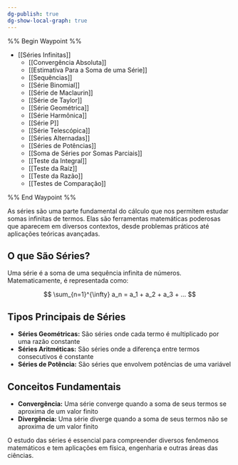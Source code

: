 ```yaml
---
dg-publish: true
dg-show-local-graph: true
---
```


%% Begin Waypoint %%

- [[Séries Infinitas]]
	- [[Convergência Absoluta]]
	- [[Estimativa Para a Soma de uma Série]]
	- [[Sequências]]
	- [[Série Binomial]]
	- [[Série de Maclaurin]]
	- [[Série de Taylor]]
	- [[Série Geométrica]]
	- [[Série Harmônica]]
	- [[Série P]]
	- [[Série Telescópica]]
	- [[Séries Alternadas]]
	- [[Séries de Potências]]
	- [[Soma de Séries por Somas Parciais]]
	- [[Teste da Integral]]
	- [[Teste da Raíz]]
	- [[Teste da Razão]]
	- [[Testes de Comparação]]

%% End Waypoint %%

As séries são uma parte fundamental do cálculo que nos permitem estudar somas infinitas de termos. Elas são ferramentas matemáticas poderosas que aparecem em diversos contextos, desde problemas práticos até aplicações teóricas avançadas.

## O que São Séries?

Uma série é a soma de uma sequência infinita de números. Matematicamente, é representada como:

$$
 \sum_{n=1}^{\infty} a_n = a_1 + a_2 + a_3 + … 
$$

## Tipos Principais de Séries

- **Séries Geométricas:** São séries onde cada termo é multiplicado por uma razão constante
- **Séries Aritméticas:** São séries onde a diferença entre termos consecutivos é constante
- **Séries de Potência:** São séries que envolvem potências de uma variável

## Conceitos Fundamentais

- **Convergência:** Uma série converge quando a soma de seus termos se aproxima de um valor finito
- **Divergência:** Uma série diverge quando a soma de seus termos não se aproxima de um valor finito

O estudo das séries é essencial para compreender diversos fenômenos matemáticos e tem aplicações em física, engenharia e outras áreas das ciências.
